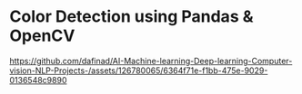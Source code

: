 # Color Detection using Pandas & OpenCV


https://github.com/dafinad/AI-Machine-learning-Deep-learning-Computer-vision-NLP-Projects-/assets/126780065/6364f71e-f1bb-475e-9029-0136548c9890
